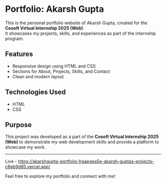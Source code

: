 # Portfolio: Akarsh Gupta

This is the personal portfolio website of Akarsh Gupta, created for the **Cosoft Virtual Internship 2025 (Web)**.  
It showcases my projects, skills, and experiences as part of the internship program.

## Features

- Responsive design using HTML and CSS
- Sections for About, Projects, Skills, and Contact
- Clean and modern layout

## Technologies Used

- HTML
- CSS

## Purpose

This project was developed as a part of the **Cosoft Virtual Internship 2025 (Web)** to demonstrate my web development skills and provide a platform to showcase my work.

---

Live - https://akarshgupta-portfolio-hgaeqea5e-akarsh-guptas-projects-c6eb9d85.vercel.app/

Feel free to explore my portfolio and connect with me!
